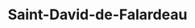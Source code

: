 ---
title: Saint-David-de-Falardeau
url: /saint-david-de-falardeau/
latitude: 48.619
longitude: -71.096
---